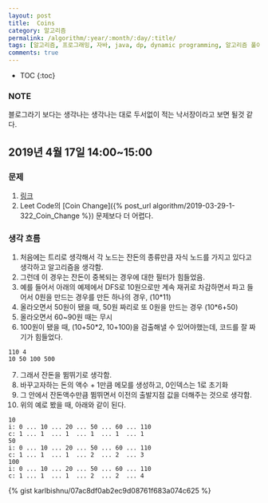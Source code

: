 ```yaml
---
layout: post
title:  Coins
category: 알고리즘
permalink: /algorithm/:year/:month/:day/:title/
tags: [알고리즘, 프로그래밍, 자바, java, dp, dynamic programming, 알고리즘 풀이 해결 전략, 구종만, 알고스팟]
comments: true
---
```


* TOC
{:toc}

### NOTE
블로그라기 보다는 생각나는 생각나는 대로 두서없이 적는 낙서장이라고 보면 될것 같다.

## 2019년 4월 17일 14:00~15:00
### 문제
1. [링크](https://algospot.com/judge/problem/read/COINS)
2. Leet Code의 [Coin Change]({% post_url algorithm/2019-03-29-1-322_Coin_Change %}) 문제보다 더 어렵다.


### 생각 흐름
1. 처음에는 트리로 생각해서 각 노드는 잔돈의 종류만큼 자식 노드를 가지고 있다고 생각하고 알고리즘을 생각함.
2. 그런데 이 경우는 잔돈이 중복되는 경우에 대한 필터가 힘들었음.
3. 예를 들어서 아래의 예제에서 DFS로 10원으로만 계속 재귀로 차감하면서 파고 들어서 0원을 만드는 경우를 만든 하나의 경우, (10*11)
4. 올라오면서 50원이 됐을 때, 50원 짜리로 또 0원을 만드는 경우 (10*6+50)
5. 올라오면서 60~90원 때는 무시
6. 100원이 됐을 때, (10+50*2, 10+100)을 검출해낼 수 있어야했는데, 코드를 잘 짜기가 힘들었다.
```
110 4
10 50 100 500
```
7. 그래서 잔돈을 뜀뛰기로 생각함.
8. 바꾸고자하는 돈의 액수 + 1만큼 메모를 생성하고, 0인덱스는 1로 초기화
9. 그 안에서 잔돈액수만큼 뜀뛰면서 이전의 출발지점 값을 더해주는 것으로 생각함.
10. 위의 예로 봤을 때, 아래와 같이 된다.
```
10
i: 0 ... 10 ... 20 ... 50 ... 60 ... 110
c: 1 ... 1  ... 1  ... 1  ... 1  ... 1
50
i: 0 ... 10 ... 20 ... 50 ... 60 ... 110
c: 1 ... 1  ... 1  ... 2  ... 2  ... 3
100
i: 0 ... 10 ... 20 ... 50 ... 60 ... 110
c: 1 ... 1  ... 1  ... 2  ... 2  ... 4
```

{% gist karlbishnu/07ac8df0ab2ec9d08761f683a074c625 %}
